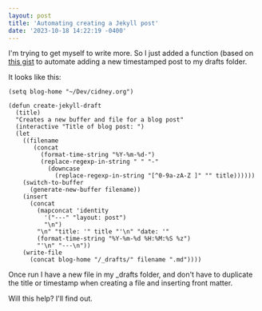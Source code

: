 ```yaml
---
layout: post
title: 'Automating creating a Jekyll post'
date: '2023-10-18 14:22:19 -0400'
---
```

I'm trying to get myself to write more. So I just added a function (based on [this gist](https://gist.github.com/tpanum/f1bcd76cfdc6d3f3b28a) to automate adding a new timestamped post to my drafts folder.

It looks like this:

```
(setq blog-home "~/Dev/cidney.org")

(defun create-jekyll-draft
  (title)
  "Creates a new buffer and file for a blog post"
  (interactive "Title of blog post: ")
  (let
    ((filename
       (concat
         (format-time-string "%Y-%m-%d-")
         (replace-regexp-in-string " " "-"
           (downcase
             (replace-regexp-in-string "[^0-9a-zA-Z ]" "" title))))))
    (switch-to-buffer
      (generate-new-buffer filename))
    (insert
      (concat
        (mapconcat 'identity
          '("---" "layout: post")
          "\n")
        "\n" "title: '" title "'\n" "date: '"
        (format-time-string "%Y-%m-%d %H:%M:%S %z")
        "'\n" "---\n"))
    (write-file
      (concat blog-home "/_drafts/" filename ".md"))))
```

Once run I have a new file in my _drafts folder, and don't have to duplicate the title or timestamp when creating a file and inserting front matter.

Will this help? I'll find out.